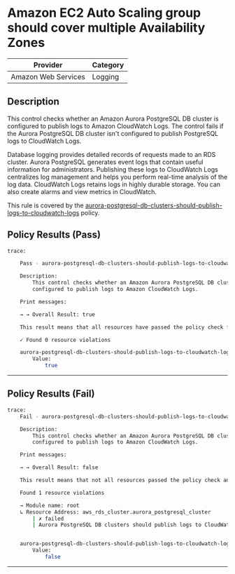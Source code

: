 # Amazon EC2 Auto Scaling group should cover multiple Availability Zones

| Provider            | Category |
| ------------------- | -------- |
| Amazon Web Services | Logging  |

## Description

This control checks whether an Amazon Aurora PostgreSQL DB cluster is configured to publish logs to Amazon CloudWatch Logs. The control fails if the Aurora PostgreSQL DB cluster isn't configured to publish PostgreSQL logs to CloudWatch Logs.

Database logging provides detailed records of requests made to an RDS cluster. Aurora PostgreSQL generates event logs that contain useful information for administrators. Publishing these logs to CloudWatch Logs centralizes log management and helps you perform real-time analysis of the log data. CloudWatch Logs retains logs in highly durable storage. You can also create alarms and view metrics in CloudWatch.

This rule is covered by the [aurora-postgresql-db-clusters-should-publish-logs-to-cloudwatch-logs](../../policies/rds/aurora-postgresql-db-clusters-should-publish-logs-to-cloudwatch-logs.sentinel) policy.

## Policy Results (Pass)

```bash
trace:

    Pass - aurora-postgresql-db-clusters-should-publish-logs-to-cloudwatch-logs.sentinel

    Description:
        This control checks whether an Amazon Aurora PostgreSQL DB cluster is
        configured to publish logs to Amazon CloudWatch Logs.

    Print messages:

    → → Overall Result: true

    This result means that all resources have passed the policy check for the policy aurora-postgresql-logs-to-cloudwatch.

    ✓ Found 0 resource violations

    aurora-postgresql-db-clusters-should-publish-logs-to-cloudwatch-logs.sentinel:55:1 - Rule "main"
        Value:
            true
```

---

## Policy Results (Fail)

```bash
trace:
    Fail - aurora-postgresql-db-clusters-should-publish-logs-to-cloudwatch-logs.sentinel

    Description:
        This control checks whether an Amazon Aurora PostgreSQL DB cluster is
        configured to publish logs to Amazon CloudWatch Logs.

    Print messages:

    → → Overall Result: false

    This result means that not all resources passed the policy check and the protected behavior is not allowed for the policy aurora-postgresql-logs-to-cloudwatch.

    Found 1 resource violations

    → Module name: root
    ↳ Resource Address: aws_rds_cluster.aurora_postgresql_cluster
        | ✗ failed
        | Aurora PostgreSQL DB clusters should publish logs to CloudWatch Logs. Refer to https://docs.aws.amazon.com/securityhub/latest/userguide/rds-controls.html#rds-37 for more details.


    aurora-postgresql-db-clusters-should-publish-logs-to-cloudwatch-logs.sentinel:55:1 - Rule "main"
        Value:
            false
```

---
